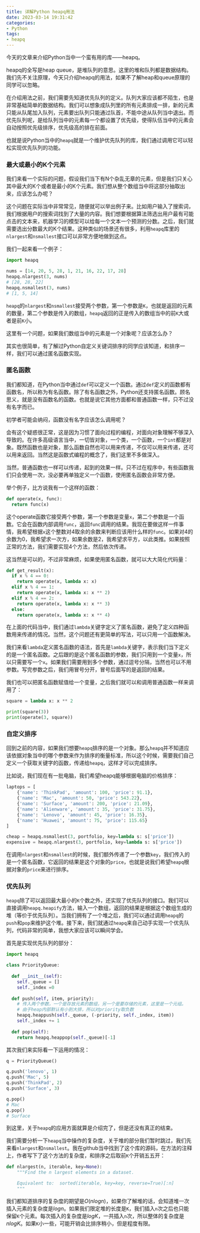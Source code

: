 ```yaml
---
title: 详解Python heapq用法
date: 2023-03-14 19:31:42
categories: 
- Python
tags:
- heapq
---
```


今天的文章来介绍Python当中一个蛮有用的库——heapq。

heapq的全写是heap queue，是堆队列的意思。这里的堆和队列都是数据结构。我们先不关注原理，今天只介绍heapq的用法，如果不了解heap和queue原理的同学可以忽略。

在介绍用法之前，我们需要先知道优先队列的定义。队列大家应该都不陌生，也是非常基础简单的数据结构。我们可以想象成队列里的所有元素排成一排，新的元素只能从队尾加入队列，元素要出队列只能通过队首，不能中途从队列当中退出。而优先队列呢，是给队列当中的元素每一个都设置了优先级，使得队伍当中的元素会自动按照优先级排序，优先级高的排在前面。

也就是说Python当中的`heapq`就是一个维护优先队列的库，我们通过调用它可以轻松实现优先队列的功能。

### 最大或最小的K个元素

我们来看一个实际的问题，假设我们当下有N个杂乱无章的元素，但是我们只关心其中最大的K个或者是最小的K个元素。我们想从整个数组当中将这部分抽取出来，应该怎么办呢？

这个问题在实际当中非常常见，随便就可以举出例子来。比如用户输入了搜索词，我们根据用户的搜索词找到了大量的内容。我们想要根据算法筛选出用户最有可能点击的文本来，机器学习的模型可以给每一个文本一个预测的分数。之后，我们就需要选出分数最大的K个结果。这种类似的场景还有很多，利用`heapq`库里的`nlargest`和`nsmallest`接口可以非常方便地做到这点。

我们一起来看一个例子：

```python
import heapq

nums = [14, 20, 5, 28, 1, 21, 16, 22, 17, 28]
heapq.nlargest(3, nums)
# [28, 28, 22]
heapq.nsmallest(3, nums)
# [1, 5, 14]
```

`heapq`的`nlargest`和`nsmallest`接受两个参数，第一个参数是`K`，也就是返回的元素的数量，第二个参数是传入的数组，`heapq`返回的正是传入的数组当中的前`K`大或者是前`K`小。

这里有一个问题，如果我们数组当中的元素是一个对象呢？应该怎么办？

其实也很简单，有了解过Python自定义关键词排序的同学应该知道，和排序一样，我们可以通过匿名函数实现。

### 匿名函数

我们都知道，在Python当中通过`def`可以定义一个函数。通过`def`定义的函数都有函数名，所以称为有名函数。除了有名函数之外，Python还支持匿名函数。顾名思义，就是没有函数名的函数。也就是说它其他方面都和普通函数一样，只不过没有名字而已。

初学者可能会纳闷，函数没有名字应该怎么调用呢？

会有这个疑惑很正常，这是因为习惯了面向过程的编程，对面向对象理解不够深入导致的。在许多高级语言当中，一切皆对象，一个类，一个函数，一个`int`都是对象。既然函数也是对象，那么函数自然也可以用来传递，不仅可以用来传递，还可以用来返回。当然这是函数式编程的概念了，我们这里不多做深入。

当然，普通函数也一样可以传递，起到的效果一样。只不过在程序中，有些函数我们只会使用一次，没必要再单独定义一个函数，使用匿名函数会非常方便。

举个例子，比方说我有一个这样的函数：

```python
def operate(x, func):
  return func(x)
```

这个operate函数它接受两个参数，第一个参数是变量`x`，第二个参数是一个函数。它会在函数内部调用`func`，返回`func`调用的结果。我现在要做这样一件事情，我希望根据`x`这个整数对4取余的余数来判断应该用什么样的`func`。如果对4的余数为0，我希望求一次方，如果余数是2，我希望求平方，以此类推。如果按照正常的方法，我们需要实现4个方法，然后依次传递。

这当然是可以的，不过非常麻烦，如果使用匿名函数，就可以大大简化代码量：

```python
def get_result(x):
  if x % 4 == 0:
    return operate(x, lambda x: x)
  elif x % 4 == 1:
    return operate(x, lambda x: x ** 2)
  elif x % 4 == 2:
    return operate(x, lambda x: x ** 3)
  else:
    return operate(x, lambda x: x ** 4)
```

在上面的代码当中，我们通过`lambda`关键字定义了匿名函数，避免了定义四种函数用来传递的情况。当然，这个问题还有更简单的写法，可以只用一个函数解决。

我们来看`lambda`定义匿名函数的语法，首先是`lambda`关键字，表示我们当下定义的是一个匿名函数。之后跟的是这个匿名函数的参数，我们只用到一个变量`x`，所以只需要写一个`x`。如果我们需要用到多个参数，通过逗号分隔，当然也可以不用参数。写完参数之后，我们用冒号分开，冒号后面写的是返回的结果。

我们也可以把匿名函数赋值给一个变量，之后我们就可以和调用普通函数一样来调用了：

```python
square = lambda x: x ** 2

print(square(3))
print(operate(3, square))
```

### 自定义排序

回到之前的内容，如果我们想要`heapq`排序的是一个对象。那么`heapq`并不知道应该依据对象当中的哪个参数来作为排序的衡量标准，所以这个时候，需要我们自己定义一个获取关键字的函数，传递给`heapq`，这样才可以完成排序。

比如说，我们现在有一批电脑，我们希望heapq能够根据电脑的价格排序：

```python
laptops = [
    {'name': 'ThinkPad', 'amount': 100, 'price': 91.1},
    {'name': 'Mac', 'amount': 50, 'price': 543.22},
    {'name': 'Surface', 'amount': 200, 'price': 21.09},
    {'name': 'Alienware', 'amount': 35, 'price': 31.75},
    {'name': 'Lenovo', 'amount': 45, 'price': 16.35},
    {'name': 'Huawei', 'amount': 75, 'price': 115.65}
]

cheap = heapq.nsmallest(3, portfolio, key=lambda s: s['price'])
expensive = heapq.nlargest(3, portfolio, key=lambda s: s['price'])
```

在调用`nlargest`和`nsmallest`的时候，我们额外传递了一个参数`key`，我们传入的是一个匿名函数，它返回的结果是这个对象的`price`，也就是说我们希望`heapq`根据对象的`price`来进行排序。

### 优先队列

`heapq`除了可以返回最大最小的`K`个数之外，还实现了优先队列的接口。我们可以直接调用`heapq.heapify`方法，输入一个数组，返回的结果是根据这个数组生成的堆（等价于优先队列）。当我们拥有了一个堆之后，我们可以通过调用`heapq`的`push`和`pop`来维护这个堆。接下来，我们就通过`heapq`来自己动手实现一个优先队列，代码非常的简单，我想大家应该可以瞬间学会。

首先是实现优先队列的部分：

```python
import heapq

class PriorityQueue:
  
  def __init__(self):
    self._queue = []
    self._index =0
    
  def push(self, item, priority):
    # 传入两个参数，一个是存放元素的数组，另一个是要存储的元素，这里是一个元组。
    # 由于heap内部默认有小到大排，所以对priority取负数
    heapq.heappush(self._queue, (-priority, self._index, item))
    self._index += 1
  
  def pop(self):
    return heapq.heappop(self._queue)[-1]
```

其次我们来实际看一下运用的情况：

```python
q = PriorityQueue()

q.push('lenovo', 1)
q.push('Mac', 5)
q.push('ThinkPad', 2)
q.push('Surface', 3)

q.pop()
# Mac
q.pop()
# Surface
```

到这里，关于`heapq`的应用方面就算是介绍完了，但是还没有真正的结束。

我们需要分析一下`heapq`当中操作的复杂度，关于堆的部分我们暂时跳过，我们先来看`nlargest`和`nsmallest`。我在github当中找到了这个库的源码，在方法的注释上，作者写下了这个方法的复杂度，和排序之后取前`K`个开销五五开：

```python
def nlargest(n, iterable, key=None):
    """Find the n largest elements in a dataset.

    Equivalent to:  sorted(iterable, key=key, reverse=True)[:n]
    """
```

我们都知道排序的复杂度的期望是$O(nlogn)$，如果你了解堆的话，会知道堆一次插入元素的复杂度是$logn$。如果我们限定堆的长度是`K`，我们插入`n`次之后也只能保留`K`个元素。每次插入的复杂度是$logK$，一共插入`n`次，所以整体的复杂度是$nlogK$。如果`K`小一些，可能开销会比排序稍小，但是程度有限。
